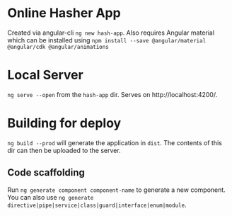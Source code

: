 # Online Hasher App

Created via angular-cli `ng new hash-app`.  Also requires Angular material which
can be installed using 
`npm install --save @angular/material @angular/cdk @angular/animations`

# Local Server

`ng serve --open` from the `hash-app` dir.  Serves on http://localhost:4200/.

# Building for deploy

`ng build --prod` will generate the application in `dist`.  The contents of
this dir can then be uploaded to the server.

## Code scaffolding

Run `ng generate component component-name` to generate a new component. You can also use `ng generate directive|pipe|service|class|guard|interface|enum|module`.
